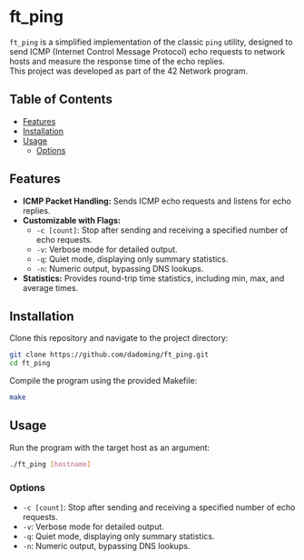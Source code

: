 # ft_ping

`ft_ping` is a simplified implementation of the classic `ping` utility, designed to send ICMP (Internet Control Message Protocol) echo requests to network hosts and measure the response time of the echo replies.<br>
This project was developed as part of the 42 Network program.

## Table of Contents

- [Features](#features)
- [Installation](#installation)
- [Usage](#usage)
  - [Options](#options)

## Features

- **ICMP Packet Handling:** Sends ICMP echo requests and listens for echo replies.
- **Customizable with Flags:**
  - `-c [count]`: Stop after sending and receiving a specified number of echo requests.
  - `-v`: Verbose mode for detailed output.
  - `-q`: Quiet mode, displaying only summary statistics.
  - `-n`: Numeric output, bypassing DNS lookups.
- **Statistics:** Provides round-trip time statistics, including min, max, and average times.

## Installation

Clone this repository and navigate to the project directory:

```bash
git clone https://github.com/dadoming/ft_ping.git
cd ft_ping
```

Compile the program using the provided Makefile:

```bash
make
```

## Usage

Run the program with the target host as an argument:

```bash
./ft_ping [hostname]
```

### Options

- `-c [count]`: Stop after sending and receiving a specified number of echo requests.
- `-v`: Verbose mode for detailed output.
- `-q`: Quiet mode, displaying only summary statistics.
- `-n`: Numeric output, bypassing DNS lookups.
